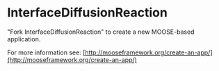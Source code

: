 InterfaceDiffusionReaction
=====

"Fork InterfaceDiffusionReaction" to create a new MOOSE-based application.

For more information see: [http://mooseframework.org/create-an-app/](http://mooseframework.org/create-an-app/)
